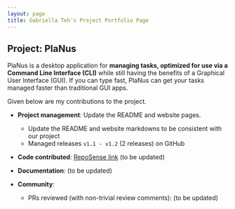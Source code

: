 ```yaml
---
layout: page
title: Gabriella Teh's Project Portfolio Page
---
```


## Project: PlaNus

PlaNus is a desktop application for **managing tasks, optimized for use via a Command Line
Interface (CLI)** while still having the benefits of a Graphical User Interface (GUI). If you can
type fast, PlaNus can get your tasks managed faster than traditional GUI apps.

Given below are my contributions to the project.

* **Project management**: Update the README and website pages.
  * Update the README and website markdowns to be consistent with our project
  * Managed releases `v1.1 - v1.2` (2 releases) on GitHub

* **Code contributed**: [RepoSense link]() (to be updated)

* **Documentation**: (to be updated)

* **Community**:
  * PRs reviewed (with non-trivial review comments): (to be updated)